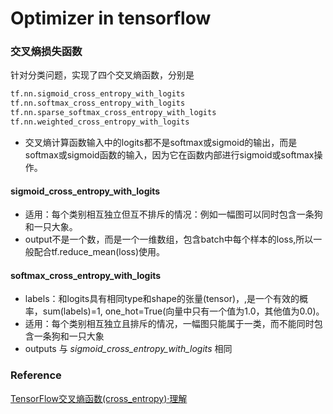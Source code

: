 # Optimizer in tensorflow

### 交叉熵损失函数
针对分类问题，实现了四个交叉熵函数，分别是
```python
tf.nn.sigmoid_cross_entropy_with_logits
tf.nn.softmax_cross_entropy_with_logits
tf.nn.sparse_softmax_cross_entropy_with_logits
tf.nn.weighted_cross_entropy_with_logits
```
- 交叉熵计算函数输入中的logits都不是softmax或sigmoid的输出，而是softmax或sigmoid函数的输入，因为它在函数内部进行sigmoid或softmax操作。


#### sigmoid_cross_entropy_with_logits
- 适用：每个类别相互独立但互不排斥的情况：例如一幅图可以同时包含一条狗和一只大象。
- output不是一个数，而是一个一维数组，包含batch中每个样本的loss,所以一般配合tf.reduce_mean(loss)使用。


#### softmax_cross_entropy_with_logits
- labels：和logits具有相同type和shape的张量(tensor)，,是一个有效的概率，sum(labels)=1, one_hot=True(向量中只有一个值为1.0，其他值为0.0)。
- 适用：每个类别相互独立且排斥的情况，一幅图只能属于一类，而不能同时包含一条狗和一只大象
- outputs 与 *sigmoid_cross_entropy_with_logits* 相同

### Reference
[TensorFlow交叉熵函数(cross_entropy)·理解](https://www.jianshu.com/p/cf235861311b)